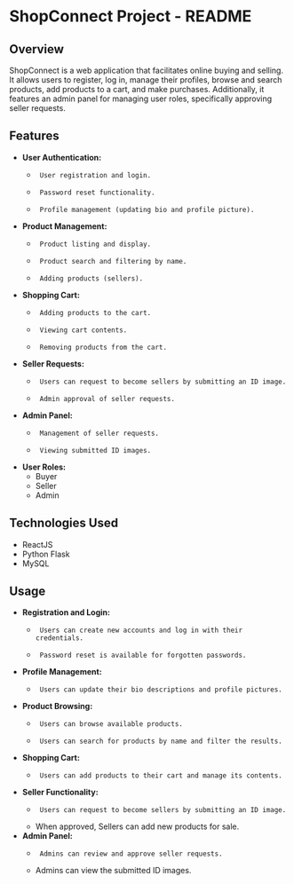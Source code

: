 # ShopConnect Project - README

## Overview

ShopConnect is a web application that facilitates online buying and selling. It allows users to register, log in, manage their profiles, browse and search products, add products to a cart, and make purchases. Additionally, it features an admin panel for managing user roles, specifically approving seller requests.

## Features

-   **User Authentication:**
    -      User registration and login.
    -      Password reset functionality.
    -      Profile management (updating bio and profile picture).
-   **Product Management:**
    -      Product listing and display.
    -      Product search and filtering by name.
    -      Adding products (sellers).
-   **Shopping Cart:**
    -      Adding products to the cart.
    -      Viewing cart contents.
    -      Removing products from the cart.
-   **Seller Requests:**
    -      Users can request to become sellers by submitting an ID image.
    -      Admin approval of seller requests.
-   **Admin Panel:**
    -      Management of seller requests.
    -      Viewing submitted ID images.
-   **User Roles:**
    -   Buyer
    -   Seller
    -   Admin

## Technologies Used

-   ReactJS
-   Python Flask
-   MySQL

## Usage

-   **Registration and Login:**
    -      Users can create new accounts and log in with their credentials.
    -      Password reset is available for forgotten passwords.
-   **Profile Management:**
    -      Users can update their bio descriptions and profile pictures.
-   **Product Browsing:**
    -      Users can browse available products.
    -      Users can search for products by name and filter the results.
-   **Shopping Cart:**
    -      Users can add products to their cart and manage its contents.
-   **Seller Functionality:**
    -      Users can request to become sellers by submitting an ID image.
    -   When approved, Sellers can add new products for sale.
-   **Admin Panel:**
    -      Admins can review and approve seller requests.
    -   Admins can view the submitted ID images.